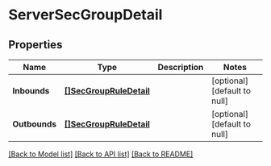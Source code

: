 # ServerSecGroupDetail

## Properties
Name | Type | Description | Notes
------------ | ------------- | ------------- | -------------
**Inbounds** | [**[]SecGroupRuleDetail**](SecGroupRuleDetail.md) |  | [optional] [default to null]
**Outbounds** | [**[]SecGroupRuleDetail**](SecGroupRuleDetail.md) |  | [optional] [default to null]

[[Back to Model list]](../README.md#documentation-for-models) [[Back to API list]](../README.md#documentation-for-api-endpoints) [[Back to README]](../README.md)


